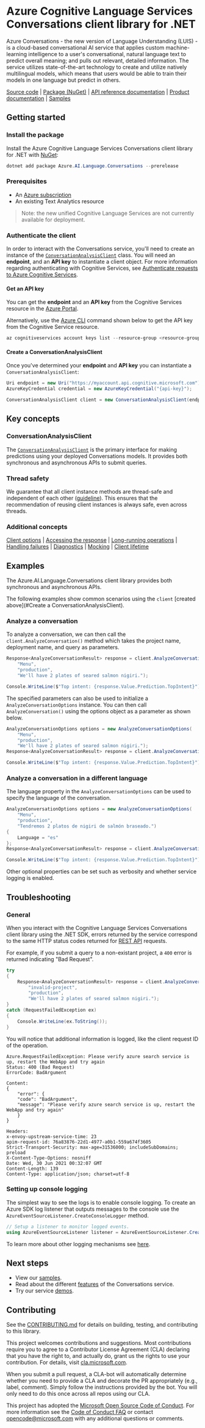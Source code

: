 # Azure Cognitive Language Services Conversations client library for .NET

Azure Conversations - the new version of Language Understanding (LUIS) - is a cloud-based conversational AI service that applies custom machine-learning intelligence to a user's conversational, natural language text to predict overall meaning; and pulls out relevant, detailed information. The service utilizes state-of-the-art technology to create and utilize natively multilingual models, which means that users would be able to train their models in one language but predict in others. 

[Source code][conversationanalysis_client_src] | [Package (NuGet)][conversationanalysis_nuget_package] | [API reference documentation][conversationanalysis_refdocs] | [Product documentation][conversationanalysis_docs] | [Samples][conversationanalysis_samples]

## Getting started

### Install the package

Install the Azure Cognitive Language Services Conversations client library for .NET with [NuGet][nuget]:

```powershell
dotnet add package Azure.AI.Language.Conversations --prerelease
```

### Prerequisites

* An [Azure subscription][azure_subscription]
* An existing Text Analytics resource

> Note: the new unified Cognitive Language Services are not currently available for deployment.

### Authenticate the client

In order to interact with the Conversations service, you'll need to create an instance of the [`ConversationAnalysisClient`][conversationanalysis_client_class] class. You will need an **endpoint**, and an **API key** to instantiate a client object. For more information regarding authenticating with Cognitive Services, see [Authenticate requests to Azure Cognitive Services][cognitive_auth].

#### Get an API key

You can get the **endpoint** and an **API key** from the Cognitive Services resource in the [Azure Portal][azure_portal].

Alternatively, use the [Azure CLI][azure_cli] command shown below to get the API key from the Cognitive Service resource.

```powershell
az cognitiveservices account keys list --resource-group <resource-group-name> --name <resource-name>
```

#### Create a ConversationAnalysisClient

Once you've determined your **endpoint** and **API key** you can instantiate a `ConversationAnalysisClient`:

```C# Snippet:ConversationAnalysisClient_Create
Uri endpoint = new Uri("https://myaccount.api.cognitive.microsoft.com");
AzureKeyCredential credential = new AzureKeyCredential("{api-key}");

ConversationAnalysisClient client = new ConversationAnalysisClient(endpoint, credential);
```

## Key concepts

### ConversationAnalysisClient

The [`ConversationAnalysisClient`][conversationanalysis_client_class] is the primary interface for making predictions using your deployed Conversations models. It provides both synchronous and asynchronous APIs to submit queries.

### Thread safety

We guarantee that all client instance methods are thread-safe and independent of each other ([guideline](https://azure.github.io/azure-sdk/dotnet_introduction.html#dotnet-service-methods-thread-safety)). This ensures that the recommendation of reusing client instances is always safe, even across threads.

### Additional concepts

<!-- CLIENT COMMON BAR -->
[Client options](https://github.com/Azure/azure-sdk-for-net/blob/main/sdk/core/Azure.Core/README.md#configuring-service-clients-using-clientoptions) |
[Accessing the response](https://github.com/Azure/azure-sdk-for-net/blob/main/sdk/core/Azure.Core/README.md#accessing-http-response-details-using-responset) |
[Long-running operations](https://github.com/Azure/azure-sdk-for-net/blob/main/sdk/core/Azure.Core/README.md#consuming-long-running-operations-using-operationt) |
[Handling failures](https://github.com/Azure/azure-sdk-for-net/blob/main/sdk/core/Azure.Core/README.md#reporting-errors-requestfailedexception) |
[Diagnostics](https://github.com/Azure/azure-sdk-for-net/blob/main/sdk/core/Azure.Core/samples/Diagnostics.md) |
[Mocking](https://github.com/Azure/azure-sdk-for-net/blob/main/sdk/core/Azure.Core/README.md#mocking) |
[Client lifetime](https://devblogs.microsoft.com/azure-sdk/lifetime-management-and-thread-safety-guarantees-of-azure-sdk-net-clients/)
<!-- CLIENT COMMON BAR -->

## Examples

The Azure.AI.Language.Conversations client library provides both synchronous and asynchronous APIs.

The following examples show common scenarios using the `client` [created above](#Create a ConversationAnalysisClient).

### Analyze a conversation

To analyze a conversation, we can then call the `client.AnalyzeConversation()` method which takes the project name, deployment name, and query as parameters.

```C# Snippet:ConversationAnalysis_AnalyzeConversation
Response<AnalyzeConversationResult> response = client.AnalyzeConversation(
    "Menu",
    "production",
    "We'll have 2 plates of seared salmon nigiri.");

Console.WriteLine($"Top intent: {response.Value.Prediction.TopIntent}");
```

The specified parameters can also be used to initialize a `AnalyzeConversationOptions` instance. You can then call `AnalyzeConversation()` using the options object as a parameter as shown below.

```C# Snippet:ConversationAnalysis_AnalyzeConversationWithOptions
AnalyzeConversationOptions options = new AnalyzeConversationOptions(
    "Menu",
    "production",
    "We'll have 2 plates of seared salmon nigiri.");
Response<AnalyzeConversationResult> response = client.AnalyzeConversation(options);

Console.WriteLine($"Top intent: {response.Value.Prediction.TopIntent}");
```

### Analyze a conversation in a different language

The language property in the `AnalyzeConversationOptions` can be used to specify the language of the conversation. 

```C# Snippet:ConversationAnalysis_AnalyzeConversationWithLanguage
AnalyzeConversationOptions options = new AnalyzeConversationOptions(
    "Menu",
    "production", 
    "Tendremos 2 platos de nigiri de salmón braseado.")
{
    Language = "es"
};
Response<AnalyzeConversationResult> response = client.AnalyzeConversation(options);

Console.WriteLine($"Top intent: {response.Value.Prediction.TopIntent}");
```
Other optional properties can be set such as verbosity and whether service logging is enabled.

## Troubleshooting

### General

When you interact with the Cognitive Language Services Conversations client library using the .NET SDK, errors returned by the service correspond to the same HTTP status codes returned for [REST API][conversationanalysis_rest_docs] requests.

For example, if you submit a query to a non-existant project, a `400` error is returned indicating "Bad Request".

```C# Snippet:ConversationAnalysisClient_BadRequest
try
{
    Response<AnalyzeConversationResult> response = client.AnalyzeConversation(
        "invalid-project",
        "production",
        "We'll have 2 plates of seared salmon nigiri.");
}
catch (RequestFailedException ex)
{
    Console.WriteLine(ex.ToString());
}
```

You will notice that additional information is logged, like the client request ID of the operation.

```text
Azure.RequestFailedException: Please verify azure search service is up, restart the WebApp and try again
Status: 400 (Bad Request)
ErrorCode: BadArgument

Content:
{
    "error": {
    "code": "BadArgument",
    "message": "Please verify azure search service is up, restart the WebApp and try again"
    }
}

Headers:
x-envoy-upstream-service-time: 23
apim-request-id: 76a83876-22d1-4977-a0b1-559a674f3605
Strict-Transport-Security: max-age=31536000; includeSubDomains; preload
X-Content-Type-Options: nosniff
Date: Wed, 30 Jun 2021 00:32:07 GMT
Content-Length: 139
Content-Type: application/json; charset=utf-8
```
### Setting up console logging

The simplest way to see the logs is to enable console logging. To create an Azure SDK log listener that outputs messages to the console use the `AzureEventSourceListener.CreateConsoleLogger` method.

```C#
// Setup a listener to monitor logged events.
using AzureEventSourceListener listener = AzureEventSourceListener.CreateConsoleLogger();
```

To learn more about other logging mechanisms see [here][core_logging].

## Next steps

* View our [samples][conversationanalysis_samples].
* Read about the different [features][conversationanalysis_docs_features] of the Conversations service.
* Try our service [demos][conversationanalysis_docs_demos].

## Contributing

See the [CONTRIBUTING.md][contributing] for details on building, testing, and contributing to this library.

This project welcomes contributions and suggestions. Most contributions require you to agree to a Contributor License Agreement (CLA) declaring that you have the right to, and actually do, grant us the rights to use your contribution. For details, visit [cla.microsoft.com][cla].

When you submit a pull request, a CLA-bot will automatically determine whether you need to provide a CLA and decorate the PR appropriately (e.g., label, comment). Simply follow the instructions provided by the bot. You will only need to do this once across all repos using our CLA.

This project has adopted the [Microsoft Open Source Code of Conduct][code_of_conduct]. For more information see the [Code of Conduct FAQ][coc_faq] or contact [opencode@microsoft.com][coc_contact] with any additional questions or comments.

<!-- LINKS -->
[azure_cli]: https://docs.microsoft.com/cli/azure/
[azure_portal]: https://portal.azure.com/
[azure_subscription]: https://azure.microsoft.com/free/dotnet/
[cla]: https://cla.microsoft.com
[coc_contact]: mailto:opencode@microsoft.com
[coc_faq]: https://opensource.microsoft.com/codeofconduct/faq/
[code_of_conduct]: https://opensource.microsoft.com/codeofconduct/
[cognitive_auth]: https://docs.microsoft.com/azure/cognitive-services/authentication/
[contributing]: https://github.com/Azure/azure-sdk-for-net/blob/main/CONTRIBUTING.md
[core_logging]: https://github.com/Azure/azure-sdk-for-net/blob/main/sdk/core/Azure.Core/samples/Diagnostics.md
[nuget]: https://www.nuget.org/

[conversationanalysis_client_class]: https://github.com/Azure/azure-sdk-for-net/blob/main/sdk/cognitivelanguage/Azure.AI.Language.Conversations/src/ConversationAnalysisClient.cs
[conversationanalysis_client_src]: https://github.com/Azure/azure-sdk-for-net/tree/main/sdk/cognitivelanguage/Azure.AI.Language.Conversations/src/
[conversationanalysis_samples]: https://github.com/Azure/azure-sdk-for-net/tree/main/sdk/cognitivelanguage/Azure.AI.Language.Conversations/samples/

<!--Update once nuget is released-->
[conversationanalysis_nuget_package]: https://nuget.org/packages

<!--Will be updated once service documentation is public-->
[conversationanalysis_docs]: https://docs.microsoft.com/azure/cognitive-services/qnamaker/ 
[conversationanalysis_docs_demos]: https://azure.microsoft.com/services/cognitive-services/qna-maker/#demo
[conversationanalysis_docs_features]: https://azure.microsoft.com/services/cognitive-services/qna-maker/#features
[conversationanalysis_refdocs]: https://docs.microsoft.com/dotnet/api/Azure.AI.Language.QuestionAnswering/
[conversationanalysis_rest_docs]: https://docs.microsoft.com/rest/api/cognitiveservices-qnamaker/

